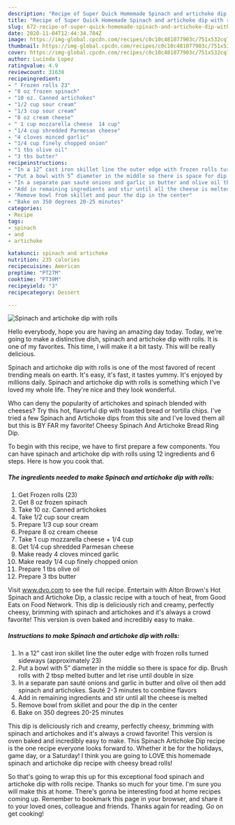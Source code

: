 ```yaml
---
description: "Recipe of Super Quick Homemade Spinach and artichoke dip with rolls"
title: "Recipe of Super Quick Homemade Spinach and artichoke dip with rolls"
slug: 672-recipe-of-super-quick-homemade-spinach-and-artichoke-dip-with-rolls
date: 2020-11-04T12:44:34.784Z
image: https://img-global.cpcdn.com/recipes/c0c10c481077903c/751x532cq70/spinach-and-artichoke-dip-with-rolls-recipe-main-photo.jpg
thumbnail: https://img-global.cpcdn.com/recipes/c0c10c481077903c/751x532cq70/spinach-and-artichoke-dip-with-rolls-recipe-main-photo.jpg
cover: https://img-global.cpcdn.com/recipes/c0c10c481077903c/751x532cq70/spinach-and-artichoke-dip-with-rolls-recipe-main-photo.jpg
author: Lucinda Lopez
ratingvalue: 4.9
reviewcount: 31638
recipeingredient:
- " Frozen rolls 23"
- "8 oz frozen spinach"
- "10 oz. Canned artichokes"
- "1/2 cup sour cream"
- "1/3 cup sour cream"
- "8 oz cream cheese"
- " 1 cup mozzarella cheese  14 cup"
- "1/4 cup shredded Parmesan cheese"
- "4 cloves minced garlic"
- "1/4 cup finely chopped onion"
- "1 tbs olive oil"
- "3 tbs butter"
recipeinstructions:
- "In a 12” cast iron skillet line the outer edge with frozen rolls turned sideways (approximately 23)"
- "Put a bowl with 5” diameter in the middle so there is space for dip. Brush rolls with 2 tbsp melted butter and let rise until double in size"
- "In a separate pan sauté onions and garlic in butter and olive oil then add spinach and artichokes. Sauté 2-3 minutes to combine flavors"
- "Add in remaining ingredients and stir until all the cheese is melted"
- "Remove bowl from skillet and pour the dip in the center"
- "Bake on 350 degrees 20-25 minutes"
categories:
- Recipe
tags:
- spinach
- and
- artichoke

katakunci: spinach and artichoke 
nutrition: 235 calories
recipecuisine: American
preptime: "PT27M"
cooktime: "PT39M"
recipeyield: "3"
recipecategory: Dessert

---
```



![Spinach and artichoke dip with rolls](https://img-global.cpcdn.com/recipes/c0c10c481077903c/751x532cq70/spinach-and-artichoke-dip-with-rolls-recipe-main-photo.jpg)

Hello everybody, hope you are having an amazing day today. Today, we're going to make a distinctive dish, spinach and artichoke dip with rolls. It is one of my favorites. This time, I will make it a bit tasty. This will be really delicious.

Spinach and artichoke dip with rolls is one of the most favored of recent trending meals on earth. It's easy, it's fast, it tastes yummy. It's enjoyed by millions daily. Spinach and artichoke dip with rolls is something which I've loved my whole life. They're nice and they look wonderful.

Who can deny the popularity of artichokes and spinach blended with cheeses? Try this hot, flavorful dip with toasted bread or tortilla chips. I&#39;ve tried a few Spinach and Artichoke dips from this site and I&#39;ve loved them all but this is BY FAR my favorite! Cheesy Spinach And Artichoke Bread Ring Dip.


To begin with this recipe, we have to first prepare a few components. You can have spinach and artichoke dip with rolls using 12 ingredients and 6 steps. Here is how you cook that.

<!--inarticleads1-->

##### The ingredients needed to make Spinach and artichoke dip with rolls:

1. Get  Frozen rolls (23)
1. Get 8 oz frozen spinach
1. Take 10 oz. Canned artichokes
1. Take 1/2 cup sour cream
1. Prepare 1/3 cup sour cream
1. Prepare 8 oz cream cheese
1. Take  1 cup mozzarella cheese + 1/4 cup
1. Get 1/4 cup shredded Parmesan cheese
1. Make ready 4 cloves minced garlic
1. Make ready 1/4 cup finely chopped onion
1. Prepare 1 tbs olive oil
1. Prepare 3 tbs butter


Visit www.dvo.com to see the full recipe. Entertain with Alton Brown&#39;s Hot Spinach and Artichoke Dip, a classic recipe with a touch of heat, from Good Eats on Food Network. This dip is deliciously rich and creamy, perfectly cheesy, brimming with spinach and artichokes and it&#39;s always a crowd favorite! This version is oven baked and incredibly easy to make. 

<!--inarticleads2-->

##### Instructions to make Spinach and artichoke dip with rolls:

1. In a 12” cast iron skillet line the outer edge with frozen rolls turned sideways (approximately 23)
1. Put a bowl with 5” diameter in the middle so there is space for dip. Brush rolls with 2 tbsp melted butter and let rise until double in size
1. In a separate pan sauté onions and garlic in butter and olive oil then add spinach and artichokes. Sauté 2-3 minutes to combine flavors
1. Add in remaining ingredients and stir until all the cheese is melted
1. Remove bowl from skillet and pour the dip in the center
1. Bake on 350 degrees 20-25 minutes


This dip is deliciously rich and creamy, perfectly cheesy, brimming with spinach and artichokes and it&#39;s always a crowd favorite! This version is oven baked and incredibly easy to make. This Spinach Artichoke Dip recipe is the one recipe everyone looks forward to. Whether it be for the holidays, game day, or a Saturday! I think you are going to LOVE this homemade spinach and artichoke dip recipe with cheesy bread rolls! 

So that's going to wrap this up for this exceptional food spinach and artichoke dip with rolls recipe. Thanks so much for your time. I'm sure you will make this at home. There's gonna be interesting food at home recipes coming up. Remember to bookmark this page in your browser, and share it to your loved ones, colleague and friends. Thanks again for reading. Go on get cooking!
